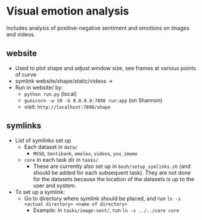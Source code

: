 # Visual emotion analysis
Includes analysis of positive-negative sentiment and emotions on images and videos.

## website
- Used to plot shape and adjust window size, see frames at various points of curve
- symlink website/shape/static/videos -> <videos path>
- Run in website/ by:
    * `python run.py` (local)
    * `gunicorn -w 10 -b 0.0.0.0:7898 run:app` (on Shannon)
    * visit: `http://localhost:7898/shape`

## symlinks
- List of symlinks set up
    * Each dataset in `data/`
        * `MVSO`, `Sentibank`, `emolex`, `videos`, `you_imemo`
    * `core` in each task dir in `tasks/`
        * These are currently also set up in `bash/setup_symlinks.sh` (and should be added for each subsequent task). They are not done for the datasets because the location of the datasets is up to the user and system.
- To set up a symlink:
    * Go to directory where symlink should be placed, and run `ln -s <actual directory> <name of directory>`
        * Example: in `tasks/image-sent/`, run `ln -s ../../core core`